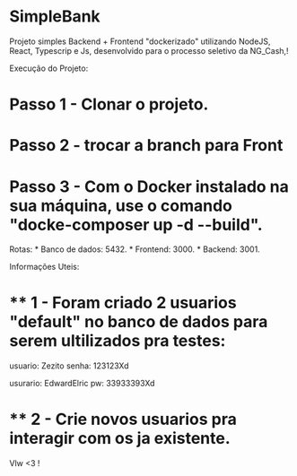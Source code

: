 # SimpleBank

Projeto simples  Backend + Frontend  "dockerizado" utilizando NodeJS, React, Typescrip e Js,
desenvolvido para o processo seletivo da NG_Cash,!

Execução do Projeto:

# Passo 1 - Clonar o projeto.
# Passo 2 - trocar a branch para Front
# Passo 3 - Com o Docker instalado na sua máquina, use o comando "docke-composer up -d --build".

Rotas:  * Banco de dados: 5432.
        * Frontend: 3000.
        * Backend: 3001.

Informações Uteis:

# ** 1 - Foram criado 2 usuarios "default" no banco de dados para serem ultilizados pra testes:

usuario: Zezito
senha: 123123Xd

usurario: EdwardElric
pw: 33933393Xd



# ** 2 - Crie novos usuarios pra interagir com os ja existente.

Vlw <3 !
